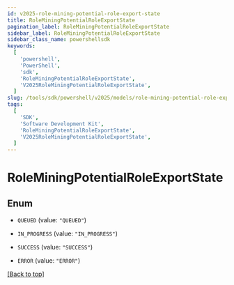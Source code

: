```yaml
---
id: v2025-role-mining-potential-role-export-state
title: RoleMiningPotentialRoleExportState
pagination_label: RoleMiningPotentialRoleExportState
sidebar_label: RoleMiningPotentialRoleExportState
sidebar_class_name: powershellsdk
keywords:
  [
    'powershell',
    'PowerShell',
    'sdk',
    'RoleMiningPotentialRoleExportState',
    'V2025RoleMiningPotentialRoleExportState',
  ]
slug: /tools/sdk/powershell/v2025/models/role-mining-potential-role-export-state
tags:
  [
    'SDK',
    'Software Development Kit',
    'RoleMiningPotentialRoleExportState',
    'V2025RoleMiningPotentialRoleExportState',
  ]
---
```


# RoleMiningPotentialRoleExportState

## Enum

- `QUEUED` (value: `"QUEUED"`)

- `IN_PROGRESS` (value: `"IN_PROGRESS"`)

- `SUCCESS` (value: `"SUCCESS"`)

- `ERROR` (value: `"ERROR"`)

[[Back to top]](#)
